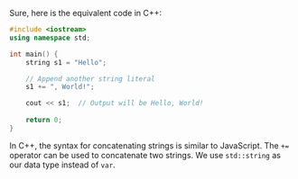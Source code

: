 Sure, here is the equivalent code in C++:

```cpp
#include <iostream>
using namespace std;

int main() {
    string s1 = "Hello";

    // Append another string literal
    s1 += ", World!";

    cout << s1;  // Output will be Hello, World!
    
    return 0;
}
```

In C++, the syntax for concatenating strings is similar to JavaScript. The `+=` operator can be used to concatenate two strings. We use `std::string` as our data type instead of `var`.

